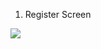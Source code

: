 1. Register Screen
<img src="https://images.pexels.com/photos/104827/cat-pet-animal-domestic-104827.jpeg?auto=compress&cs=tinysrgb&h=350" />